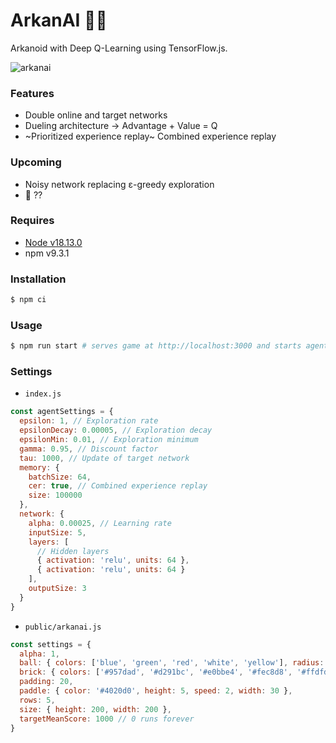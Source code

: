 # ArkanAI 🧱🧠

Arkanoid with Deep Q-Learning using TensorFlow.js.

![arkanai](https://user-images.githubusercontent.com/4450399/213893893-ecfa2b2e-0efd-4908-9295-83f465374ed5.gif)

### Features

- Double online and target networks
- Dueling architecture -> Advantage + Value = Q
- ~Prioritized experience replay~ Combined experience replay

### Upcoming

- Noisy network replacing ε-greedy exploration
- 🌈 ??

### Requires

- [Node v18.13.0](https://nodejs.org/)
- npm v9.3.1

### Installation

```sh
$ npm ci
```

### Usage

```sh
$ npm run start # serves game at http://localhost:3000 and starts agent at http://localhost:5000 concurrently
```

### Settings

- `index.js`

```js
const agentSettings = {
  epsilon: 1, // Exploration rate
  epsilonDecay: 0.00005, // Exploration decay
  epsilonMin: 0.01, // Exploration minimum
  gamma: 0.95, // Discount factor
  tau: 1000, // Update of target network
  memory: {
    batchSize: 64,
    cer: true, // Combined experience replay
    size: 100000
  },
  network: {
    alpha: 0.00025, // Learning rate
    inputSize: 5,
    layers: [
      // Hidden layers
      { activation: 'relu', units: 64 },
      { activation: 'relu', units: 64 }
    ],
    outputSize: 3
  }
}
```

- `public/arkanai.js`

```js
const settings = {
  alpha: 1,
  ball: { colors: ['blue', 'green', 'red', 'white', 'yellow'], radius: 2, sides: 12, speed: 3 },
  brick: { colors: ['#957dad', '#d291bc', '#e0bbe4', '#fec8d8', '#ffdfd3'], height: 8, padding: 2, width: 18 },
  padding: 20,
  paddle: { color: '#4020d0', height: 5, speed: 2, width: 30 },
  rows: 5,
  size: { height: 200, width: 200 },
  targetMeanScore: 1000 // 0 runs forever
}
```
